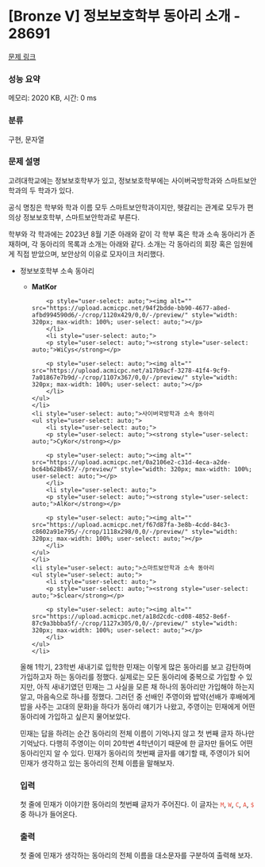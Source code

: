 # [Bronze V] 정보보호학부 동아리 소개 - 28691 

[문제 링크](https://www.acmicpc.net/problem/28691) 

### 성능 요약

메모리: 2020 KB, 시간: 0 ms

### 분류

구현, 문자열

### 문제 설명

<p style="user-select: auto;">고려대학교에는 정보보호학부가 있고, 정보보호학부에는 사이버국방학과와 스마트보안학과의 두 학과가 있다.</p>

<p style="user-select: auto;">공식 명칭은 학부와 학과 이름 모두 스마트보안학과이지만, 헷갈리는 관계로 모두가 편의상 정보보호학부, 스마트보안학과로 부른다.</p>

<p style="user-select: auto;">학부와 각 학과에는 2023년 8월 기준 아래와 같이 각 학부 혹은 학과 소속 동아리가 존재하며, 각 동아리의 목록과 소개는 아래와 같다. 소개는 각 동아리의 회장 혹은 임원에게 직접 받았으며, 보안상의 이유로 모자이크 처리했다.</p>

<ul style="user-select: auto;">
	<li style="user-select: auto;">정보보호학부 소속 동아리
	<ul style="user-select: auto;">
		<li style="user-select: auto;">
		<p style="user-select: auto;"><strong style="user-select: auto;">MatKor</strong></p>

		<p style="user-select: auto;"><img alt="" src="https://upload.acmicpc.net/94f2bdde-bb90-4677-a8ed-afbd994590d6/-/crop/1120x429/0,0/-/preview/" style="width: 320px; max-width: 100%; user-select: auto;"></p>
		</li>
		<li style="user-select: auto;">
		<p style="user-select: auto;"><strong style="user-select: auto;">WiCys</strong></p>

		<p style="user-select: auto;"><img alt="" src="https://upload.acmicpc.net/a17b9acf-3278-41f4-9cf9-7a01867e7b9d/-/crop/1107x367/0,0/-/preview/" style="width: 320px; max-width: 100%; user-select: auto;"></p>
		</li>
	</ul>
	</li>
	<li style="user-select: auto;">사이버국방학과 소속 동아리
	<ul style="user-select: auto;">
		<li style="user-select: auto;">
		<p style="user-select: auto;"><strong style="user-select: auto;">CyKor</strong></p>

		<p style="user-select: auto;"><img alt="" src="https://upload.acmicpc.net/0a2106e2-c31d-4eca-a2de-bc64b628b457/-/preview/" style="width: 320px; max-width: 100%; user-select: auto;"></p>
		</li>
		<li style="user-select: auto;">
		<p style="user-select: auto;"><strong style="user-select: auto;">AlKor</strong></p>

		<p style="user-select: auto;"><img alt="" src="https://upload.acmicpc.net/f67d87fa-3e8b-4cdd-84c3-c8602a91e795/-/crop/1118x298/0,0/-/preview/" style="width: 320px; max-width: 100%; user-select: auto;"></p>
		</li>
	</ul>
	</li>
	<li style="user-select: auto;">스마트보안학과 소속 동아리
	<ul style="user-select: auto;">
		<li style="user-select: auto;">
		<p style="user-select: auto;"><strong style="user-select: auto;">$clear</strong></p>

		<p style="user-select: auto;"><img alt="" src="https://upload.acmicpc.net/a18d2cdc-cd08-4852-8e6f-87c9a3bbba5f/-/crop/1127x305/0,0/-/preview/" style="width: 320px; max-width: 100%; user-select: auto;"></p>
		</li>
	</ul>
	</li>
</ul>

<p style="user-select: auto;">올해 1학기, 23학번 새내기로 입학한 민재는 이렇게 많은 동아리를 보고 감탄하며 가입하고자 하는 동아리를 정했다. 실제로는 모든 동아리에 중복으로 가입할 수 있지만, 아직 새내기였던 민재는 그 사실을 모른 채 하나의 동아리만 가입해야 하는지 알고, 마음속으로 하나를 정했다. 그러던 중 선배인 주영이와 밥약(선배가 후배에게 밥을 사주는 고대의 문화)을 하다가 동아리 얘기가 나왔고, 주영이는 민재에게 어떤 동아리에 가입하고 싶은지 물어보았다.</p>

<p style="user-select: auto;">민재는 답을 하려는 순간 동아리의 전체 이름이 기억나지 않고 첫 번째 글자 하나만 기억났다. 다행히 주영이는 이미 20학번 4학년이기 때문에 한 글자만 들어도 어떤 동아리인지 알 수 있다. 민재가 동아리의 첫번째 글자를 얘기할 때, 주영이가 되어 민재가 생각하고 있는 동아리의 전체 이름을 말해보자.</p>

### 입력 

 <p style="user-select: auto;">첫 줄에 민재가 이야기한 동아리의 첫번째 글자가 주어진다. 이 글자는 <span style="color: rgb(231, 76, 60); user-select: auto;"><code style="user-select: auto;">M</code></span>, <span style="color: rgb(231, 76, 60); user-select: auto;"><code style="user-select: auto;">W</code></span>, <span style="display: none; user-select: auto;"> </span><span style="color: rgb(231, 76, 60); user-select: auto;"><code style="user-select: auto;">C</code></span>, <span style="color: rgb(231, 76, 60); user-select: auto;"><code style="user-select: auto;">A</code></span>,<span style="color: rgb(231, 76, 60); user-select: auto;"> <span style="display: none; user-select: auto;"> </span><code style="user-select: auto;">$</code></span> 중 하나가 들어온다.</p>

### 출력 

 <p style="user-select: auto;">첫 줄에 민재가 생각하는 동아리의 전체 이름을 대소문자를 구분하여 출력해 보자.</p>

